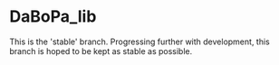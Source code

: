 # DaBoPa_lib
This is the 'stable' branch. Progressing further with development, this branch is hoped to be kept as stable as possible.
